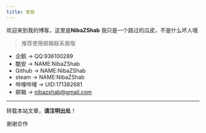 ```yaml
---
title: 老板
---
```


欢迎来到我的博客，这里是**NibaZShab**
我只是一个路过的瓜皮，不是什么坏人哦

> 推荐使用邮箱联系我哦
>
> >  
- 企鹅 -> QQ:936100289
- 酷安 -> NAME:NibaZShab
- Github -> NAME:NibaZShab
- steam -> NAME:NibaZShab
- 哔哩哔哩 -> UID:171382681
- 邮箱 -> nibazshab@gmail.com

---

转载本站文章，**请注明出处**！

谢谢合作
